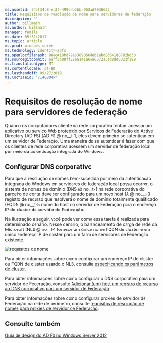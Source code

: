 ```yaml
---
ms.assetid: 74ef34c8-e13f-499b-b2bb-952ad7036622
title: Requisitos de resolução de nome para servidores de federação
description: ''
author: billmath
ms.author: billmath
manager: femila
ms.date: 05/31/2017
ms.topic: article
ms.prod: windows-server
ms.technology: identity-adfs
ms.openlocfilehash: 88ec418bd72a6389856deb1abd85641d8782bc30
ms.sourcegitcommit: 6aff3d88ff22ea141a6ea6572a5ad8dd6321f199
ms.translationtype: MT
ms.contentlocale: pt-BR
ms.lasthandoff: 09/27/2019
ms.locfileid: "71408045"
---
```

# <a name="name-resolution-requirements-for-federation-servers"></a>Requisitos de resolução de nome para servidores de federação

Quando os computadores cliente na rede corporativa tentam acessar um aplicativo ou serviço Web protegido por Serviços de Federação do Active Directory (AD FS) \(AD FS @ no__t-1, eles devem primeiro se autenticar em um servidor de Federação. Uma maneira de se autenticar é fazer com que os clientes de rede corporativa acessem um servidor de federação local por meio da autenticação integrada do Windows.  
  
## <a name="configure-corporate-dns"></a>Configurar DNS corporativo  
Para que a resolução de nomes bem-sucedida por meio da autenticação integrada do Windows em servidores de federação local possa ocorrer, o sistema de nomes de domínio \(DNS @ no__t-1 na rede corporativa do parceiro de conta deve ser configurado para um novo host \(A @ no__t-3 registro de recurso que resolverá o nome de domínio totalmente qualificado \(FQDN @ no__t-5 nome do host do servidor de Federação para o endereço IP do cluster do servidor de Federação.  
  
Na ilustração a seguir, você pode ver como essa tarefa é realizada para determinado cenário. Nesse cenário, o balanceamento de carga de rede da Microsoft \(NLB @ no__t-1 fornece um único nome FQDN de cluster e um único endereço IP de cluster para um farm de servidores de Federação existente.  
  
![requisitos de nome](media/adfs2_deploy_single_fs.gif)  
  
Para obter informações sobre como configurar um endereço IP de cluster ou FQDN de cluster usando o NLB, consulte [especificando os parâmetros de cluster](https://go.microsoft.com/fwlink/?LinkId=75282).  
  
Para obter informações sobre como configurar o DNS corporativo para um servidor de Federação, consulte [Adicionar &#40;um&#41; host um registro de recurso ao DNS corporativo para um servidor de Federação](../../ad-fs/deployment/Add-a-Host--A--Resource-Record-to-Corporate-DNS-for-a-Federation-Server.md).  
  
Para obter informações sobre como configurar proxies de servidor de Federação na rede de perímetro, consulte [requisitos de resolução de nomes para proxies de servidor de Federação](Name-Resolution-Requirements-for-Federation-Server-Proxies.md).  
  

## <a name="see-also"></a>Consulte também
[Guia de design do AD FS no Windows Server 2012](AD-FS-Design-Guide-in-Windows-Server-2012.md)
